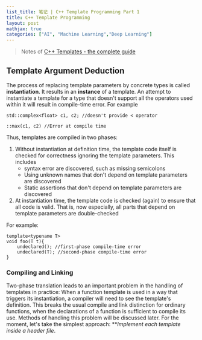 ```yaml
---
list_title: 笔记 | C++ Template Programming Part 1
title: C++ Template Programming
layout: post
mathjax: true
categories: ["AI", "Machine Learning","Deep Learning"]
---
```


> Notes of [C++ Templates - the complete guide](http://www.tmplbook.com/)

## Template Argument Deduction

The process of replacing template parameters by concrete types is called **instantiation**. It results in an **instance** of a template. An attempt to instantiate a template for a type that doesn't support all the operators used within it will result in compile-time error. For example

```
std::complex<float> c1, c2; //doesn't provide < operator

::max(c1, c2) //Error at compile time
```

Thus, templates are compiled in two phases:

1. Without instantiation at definition time, the template code itself is checked for correctness ignoring the template parameters. This includes
    - syntax error are discovered, such as missing semicolons
    - Using unknown names that don't depend on template parameters are discovered
    - Static assertions that don't depend on template parameters are discovered
2. At instantiation time, the template code is checked (again) to ensure that all code is valid. That is, now especially, all parts that depend on template parameters are double-checked

For example:

```
template<typename T>
void foo(T t){
    undeclared(); //first-phase compile-time error
    undeclared(T); //second-phase compile-time error
}
```

### Compiling and Linking

Two-phase translation leads to an important problem in the handling of templates in practice: When a function template is used in a way that triggers its instantiation, a compiler will need to see the template's definition. This breaks the usual compile and link distinction for ordinary functions, when the declarations of a function is sufficient to compile its use. Methods of handling this problem will be discussed later. For the moment, let's take the simplest approach: ***Implement each template inside a header file*.







